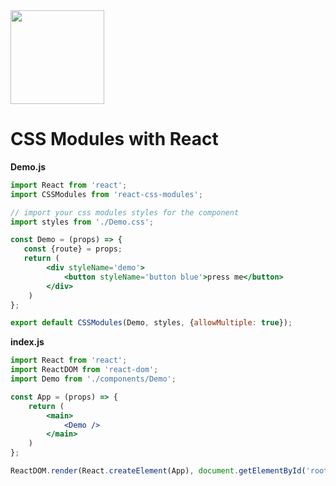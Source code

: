 <img src="https://raw.githubusercontent.com/css-modules/logos/master/css-modules-logo.png" width="150" height="150" />

# CSS Modules with React

**Demo.js**

```jsx
import React from 'react';
import CSSModules from 'react-css-modules';

// import your css modules styles for the component
import styles from './Demo.css';

const Demo = (props) => {
   const {route} = props;
   return (
        <div styleName='demo'>
            <button styleName='button blue'>press me</button>
        </div>
    )
};

export default CSSModules(Demo, styles, {allowMultiple: true});
```

**index.js**

```jsx
import React from 'react';
import ReactDOM from 'react-dom';
import Demo from './components/Demo';

const App = (props) => {
    return (
        <main>
            <Demo />
        </main>
    )
};

ReactDOM.render(React.createElement(App), document.getElementById('root'));
```
